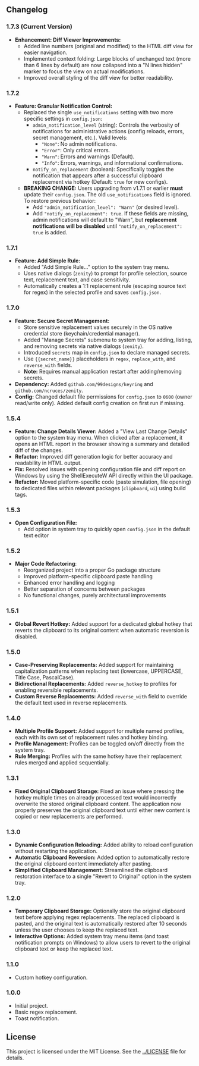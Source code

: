 ## Changelog

### 1.7.3 (Current Version)

*   **Enhancement: Diff Viewer Improvements:**
    *   Added line numbers (original and modified) to the HTML diff view for easier navigation.
    *   Implemented context folding: Large blocks of unchanged text (more than 6 lines by default) are now collapsed into a "N lines hidden" marker to focus the view on actual modifications.
    *   Improved overall styling of the diff view for better readability.

### 1.7.2

*   **Feature: Granular Notification Control:**
    *   Replaced the single `use_notifications` setting with two more specific settings in `config.json`:
        *   `admin_notification_level` (string): Controls the verbosity of notifications for administrative actions (config reloads, errors, secret management, etc.). Valid levels:
            *   `"None"`: No admin notifications.
            *   `"Error"`: Only critical errors.
            *   `"Warn"`: Errors and warnings (Default).
            *   `"Info"`: Errors, warnings, and informational confirmations.
        *   `notify_on_replacement` (boolean): Specifically toggles the notification that appears after a successful clipboard replacement via hotkey (Default: `true` for new configs).
    *   **BREAKING CHANGE:** Users upgrading from v1.7.1 or earlier **must** update their `config.json`. The old `use_notifications` field is ignored. To restore previous behavior:
        *   Add `"admin_notification_level": "Warn"` (or desired level).
        *   Add `"notify_on_replacement": true`.
        If these fields are missing, admin notifications will default to "Warn", but **replacement notifications will be disabled** until `"notify_on_replacement": true` is added.

### 1.7.1

*   **Feature: Add Simple Rule:**
    *   Added "Add Simple Rule..." option to the system tray menu.
    *   Uses native dialogs (`zenity`) to prompt for profile selection, source text, replacement text, and case sensitivity.
    *   Automatically creates a 1:1 replacement rule (escaping source text for regex) in the selected profile and saves `config.json`.

### 1.7.0

*   **Feature: Secure Secret Management:**
    *   Store sensitive replacement values securely in the OS native credential store (keychain/credential manager).
    *   Added "Manage Secrets" submenu to system tray for adding, listing, and removing secrets via native dialogs (`zenity`).
    *   Introduced `secrets` map in `config.json` to declare managed secrets.
    *   Use `{{secret_name}}` placeholders in `regex`, `replace_with`, and `reverse_with` fields.
    *   **Note:** Requires manual application restart after adding/removing secrets.
*   **Dependency:** Added `github.com/99designs/keyring` and `github.com/ncruces/zenity`.
*   **Config:** Changed default file permissions for `config.json` to `0600` (owner read/write only). Added default config creation on first run if missing.

### 1.5.4

*   **Feature: Change Details Viewer:** Added a "View Last Change Details" option to the system tray menu. When clicked after a replacement, it opens an HTML report in the browser showing a summary and detailed diff of the changes.
*   **Refactor:** Improved diff generation logic for better accuracy and readability in HTML output.
*   **Fix:** Resolved issues with opening configuration file and diff report on Windows by using the ShellExecuteW API directly within the UI package.
*   **Refactor:** Moved platform-specific code (paste simulation, file opening) to dedicated files within relevant packages (`clipboard`, `ui`) using build tags.

### 1.5.3

*   **Open Configuration File:**
    *   Add option in system tray to quickly open ```config.json``` in the default text editor

### 1.5.2

*   **Major Code Refactoring**:
    *   Reorganized project into a proper Go package structure
    *   Improved platform-specific clipboard paste handling
    *   Enhanced error handling and logging
    *   Better separation of concerns between packages
    *   No functional changes, purely architectural improvements

### 1.5.1

*   **Global Revert Hotkey:**
    Added support for a dedicated global hotkey that reverts the clipboard to its original content when automatic reversion is disabled.

### 1.5.0

*   **Case-Preserving Replacements:**
    Added support for maintaining capitalization patterns when replacing text (lowercase, UPPERCASE, Title Case, PascalCase).
*   **Bidirectional Replacements:**
    Added `reverse_hotkey` to profiles for enabling reversible replacements.
*   **Custom Reverse Replacements:**
    Added `reverse_with` field to override the default text used in reverse replacements.

### 1.4.0

*   **Multiple Profile Support:**
    Added support for multiple named profiles, each with its own set of replacement rules and hotkey binding.
*   **Profile Management:**
    Profiles can be toggled on/off directly from the system tray.
*   **Rule Merging:**
    Profiles with the same hotkey have their replacement rules merged and applied sequentially.

### 1.3.1

*   **Fixed Original Clipboard Storage:**
    Fixed an issue where pressing the hotkey multiple times on already processed text would incorrectly overwrite the stored original clipboard content. The application now properly preserves the original clipboard text until either new content is copied or new replacements are performed.

### 1.3.0

*   **Dynamic Configuration Reloading:**
    Added ability to reload configuration without restarting the application.
*   **Automatic Clipboard Reversion:**
    Added option to automatically restore the original clipboard content immediately after pasting.
*   **Simplified Clipboard Management:**
    Streamlined the clipboard restoration interface to a single "Revert to Original" option in the system tray.

### 1.2.0
*   **Temporary Clipboard Storage:**
    Optionally store the original clipboard text before applying regex replacements. The replaced clipboard is pasted, and the original text is automatically restored after 10 seconds unless the user chooses to keep the replaced text.
*   **Interactive Options:**
    Added system tray menu items (and toast notification prompts on Windows) to allow users to revert to the original clipboard text or keep the replaced text.

### 1.1.0
*   Custom hotkey configuration.

### 1.0.0
*   Initial project.
*   Basic regex replacement.
*   Toast notification.

## License

This project is licensed under the MIT License. See the [../LICENSE](../LICENSE) file for details.